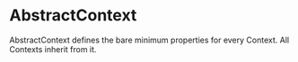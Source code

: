 # AbstractContext
AbstractContext defines the bare minimum properties for every Context. All Contexts inherit from it.
